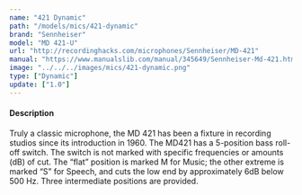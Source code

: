 ```yaml
---
name: "421 Dynamic"
path: "/models/mics/421-dynamic"
brand: "Sennheiser"
model: "MD 421-U"
url: "http://recordinghacks.com/microphones/Sennheiser/MD-421"
manual: "https://www.manualslib.com/manual/345649/Sennheiser-Md-421.html#product-MD%20421-U"
image: "../../../images/mics/421-dynamic.png"
type: ["Dynamic"]
update: ["1.0"]
---
```

#### Description
Truly a classic microphone, the MD 421 has been a fixture in recording studios since its introduction in 1960. The MD421 has a 5-position bass roll-off switch. The switch is not marked with specific frequencies or amounts (dB) of cut. The “flat” position is marked M for Music; the other extreme is marked “S” for Speech, and cuts the low end by approximately 6dB below 500 Hz. Three intermediate positions are provided. 